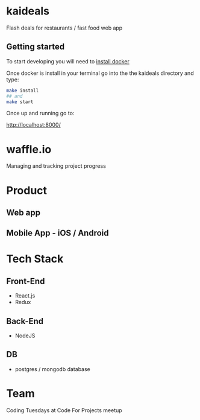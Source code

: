 # kaideals
Flash deals for restaurants / fast food web app


## Getting started
To start developing you will need to [install docker ](https://docs.docker.com/engine/installation/)

Once docker is install in your terminal go into the the kaideals directory and type:

```bash
make install
## and
make start
```

Once up and running go to:

[http://localhost:8000/](http://localhost:8000/)


# waffle.io
Managing and tracking project progress

# Product

## Web app

## Mobile App - iOS / Android


# Tech Stack

## Front-End
- React.js
- Redux

## Back-End
- NodeJS

## DB
- postgres / mongodb database


# Team
Coding Tuesdays at Code For Projects meetup
